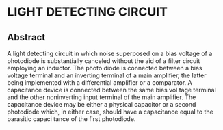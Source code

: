 # LIGHT DETECTING CIRCUIT

## Abstract
A light detecting circuit in which noise superposed on a bias voltage of a photodiode is substantially canceled without the aid of a filter circuit employing an inductor. The photo diode is connected between a bias voltage terminal and an inverting terminal of a main amplifier, the latter being implemented with a differential amplifier or a comparator. A capacitance device is connected between the same bias vol tage terminal and the other noninverting input terminal of the main amplifier. The capacitance device may be either a physical capacitor or a second photodiode which, in either case, should have a capacitance equal to the parasitic capaci tance of the first photodiode.
